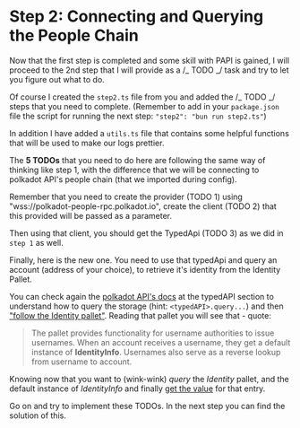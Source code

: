 # Step 2: Connecting and Querying the People Chain

Now that the first step is completed and some skill with PAPI is gained, I will proceed to the 2nd step that I will provide as a /_ TODO _/ task and try to let you figure out what to do.

Of course I created the `step2.ts` file from you and added the /_ TODO _/ steps that you need to complete. (Remember to add in your `package.json` file the script for running the next step: `"step2": "bun run step2.ts"`)

In addition I have added a `utils.ts` file that contains some helpful functions that will be used to make our logs prettier.

The **5 TODOs** that you need to do here are following the same way of thinking like step 1, with the difference that we will be connecting to polkadot API's people chain (that we imported during config).

Remember that you need to create the provider (TODO 1) using "wss://polkadot-people-rpc.polkadot.io", create the client (TODO 2) that this provided will be passed as a parameter.

Then using that client, you should get the TypedApi (TODO 3) as we did in `step 1` as well.

Finally, here is the new one. You need to use that typedApi and query an account (address of your choice), to retrieve it's identity from the Identity Pallet.

You can check again the [polkadot API's docs](https://papi.how/typed#typedapi) at the typedAPI section to understand how to query the storage (hint: `<typedAPI>.query...`) and then ["follow the Identity pallet"](https://github.com/paritytech/polkadot-sdk/tree/master/substrate/frame/identity). Reading that pallet you will see that - quote:

> The pallet provides functionality for username authorities to issue usernames. When an account receives a username, they get a default instance of **IdentityInfo**. Usernames also serve as a reverse lookup from username to account.

Knowing now that you want to (wink-wink) _query_ the _Identity_ pallet, and the default instance of _IdentityInfo_ and finally [get the value](https://papi.how/typed/queries#entries-with-keys) for that entry.

Go on and try to implement these TODOs.
In the next step you can find the solution of this.
